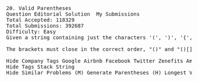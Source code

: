 <pre>
20. Valid Parentheses  
Question Editorial Solution  My Submissions
Total Accepted: 118329
Total Submissions: 392687
Difficulty: Easy
Given a string containing just the characters '(', ')', '{', '}', '[' and ']', determine if the input string is valid.

The brackets must close in the correct order, "()" and "()[]{}" are all valid but "(]" and "([)]" are not.

Hide Company Tags Google Airbnb Facebook Twitter Zenefits Amazon Microsoft Bloomberg
Hide Tags Stack String
Hide Similar Problems (M) Generate Parentheses (H) Longest Valid Parentheses (H) Remove Invalid Parentheses

</pre>
